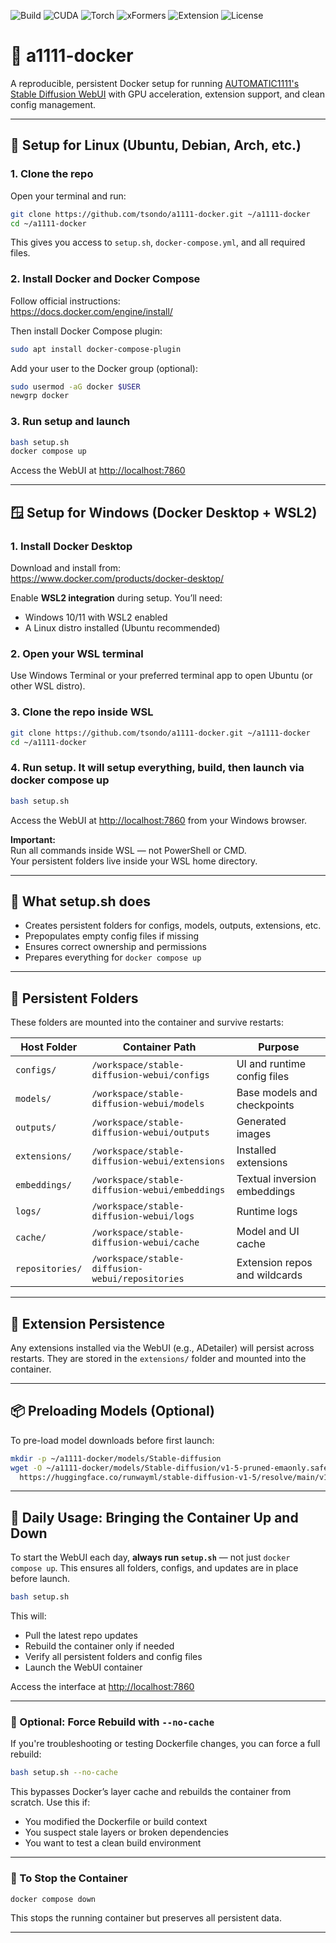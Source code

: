 ![Build](https://img.shields.io/badge/build-passing-brightgreen)
![CUDA](https://img.shields.io/badge/CUDA-12.8-blue)
![Torch](https://img.shields.io/badge/Torch-2.2.2-informational)
![xFormers](https://img.shields.io/badge/xFormers-enabled-success)
![Extension](https://img.shields.io/badge/ADetailer-persistent-success)
![License](https://img.shields.io/github/license/tsondo/a1111-docker)

# 🧠 a1111-docker

A reproducible, persistent Docker setup for running [AUTOMATIC1111's Stable Diffusion WebUI](https://github.com/AUTOMATIC1111/stable-diffusion-webui) with GPU acceleration, extension support, and clean config management.

---

## 🐧 Setup for Linux (Ubuntu, Debian, Arch, etc.)

### 1. Clone the repo

Open your terminal and run:

```bash
git clone https://github.com/tsondo/a1111-docker.git ~/a1111-docker
cd ~/a1111-docker
```

This gives you access to `setup.sh`, `docker-compose.yml`, and all required files.

### 2. Install Docker and Docker Compose

Follow official instructions:  
https://docs.docker.com/engine/install/

Then install Docker Compose plugin:

```bash
sudo apt install docker-compose-plugin
```

Add your user to the Docker group (optional):

```bash
sudo usermod -aG docker $USER
newgrp docker
```

### 3. Run setup and launch

```bash
bash setup.sh
docker compose up
```

Access the WebUI at [http://localhost:7860](http://localhost:7860)

---

## 🪟 Setup for Windows (Docker Desktop + WSL2)

### 1. Install Docker Desktop

Download and install from:  
https://www.docker.com/products/docker-desktop/

Enable **WSL2 integration** during setup. You’ll need:

- Windows 10/11 with WSL2 enabled
- A Linux distro installed (Ubuntu recommended)

### 2. Open your WSL terminal

Use Windows Terminal or your preferred terminal app to open Ubuntu (or other WSL distro).

### 3. Clone the repo inside WSL

```bash
git clone https://github.com/tsondo/a1111-docker.git ~/a1111-docker
cd ~/a1111-docker
```

### 4. Run setup. It will setup everything, build, then launch via docker compose up

```bash
bash setup.sh
```

Access the WebUI at [http://localhost:7860](http://localhost:7860) from your Windows browser.

**Important:**  
Run all commands inside WSL — not PowerShell or CMD.  
Your persistent folders live inside your WSL home directory.

---

## 🚀 What setup.sh does

- Creates persistent folders for configs, models, outputs, extensions, etc.
- Prepopulates empty config files if missing
- Ensures correct ownership and permissions
- Prepares everything for `docker compose up`

---

## 🧱 Persistent Folders

These folders are mounted into the container and survive restarts:

| Host Folder       | Container Path                                      | Purpose                          |
|-------------------|-----------------------------------------------------|----------------------------------|
| `configs/`        | `/workspace/stable-diffusion-webui/configs`         | UI and runtime config files      |
| `models/`         | `/workspace/stable-diffusion-webui/models`          | Base models and checkpoints      |
| `outputs/`        | `/workspace/stable-diffusion-webui/outputs`         | Generated images                 |
| `extensions/`     | `/workspace/stable-diffusion-webui/extensions`      | Installed extensions             |
| `embeddings/`     | `/workspace/stable-diffusion-webui/embeddings`      | Textual inversion embeddings     |
| `logs/`           | `/workspace/stable-diffusion-webui/logs`            | Runtime logs                     |
| `cache/`          | `/workspace/stable-diffusion-webui/cache`           | Model and UI cache               |
| `repositories/`   | `/workspace/stable-diffusion-webui/repositories`    | Extension repos and wildcards    |

---

## 🧩 Extension Persistence

Any extensions installed via the WebUI (e.g., ADetailer) will persist across restarts. They are stored in the `extensions/` folder and mounted into the container.

---

## 📦 Preloading Models (Optional)

To pre-load model downloads before first launch:

```bash
mkdir -p ~/a1111-docker/models/Stable-diffusion
wget -O ~/a1111-docker/models/Stable-diffusion/v1-5-pruned-emaonly.safetensors \
  https://huggingface.co/runwayml/stable-diffusion-v1-5/resolve/main/v1-5-pruned-emaonly.safetensors
```

---
## 🔁 Daily Usage: Bringing the Container Up and Down

To start the WebUI each day, **always run `setup.sh`** — not just `docker compose up`. This ensures all folders, configs, and updates are in place before launch.

```bash
bash setup.sh
```

This will:

- Pull the latest repo updates
- Rebuild the container only if needed
- Verify all persistent folders and config files
- Launch the WebUI container

Access the interface at [http://localhost:7860](http://localhost:7860)

---

### 🧪 Optional: Force Rebuild with `--no-cache`

If you're troubleshooting or testing Dockerfile changes, you can force a full rebuild:

```bash
bash setup.sh --no-cache
```

This bypasses Docker’s layer cache and rebuilds the container from scratch. Use this if:

- You modified the Dockerfile or build context
- You suspect stale layers or broken dependencies
- You want to test a clean build environment

---

### 🛑 To Stop the Container

```bash
docker compose down
```

This stops the running container but preserves all persistent data.


---
